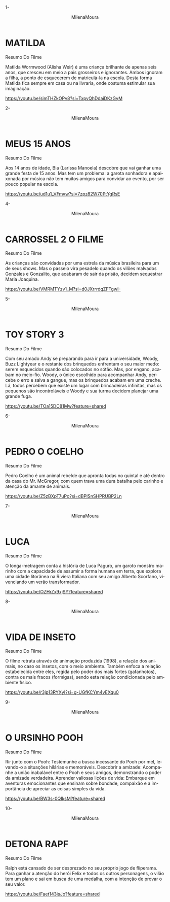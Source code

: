 1-
<htlm lang= "pt-BR">

<read>
<link rel= "stylesheet" hre= styles.css">
<title>MilenaMoura</title>
</read>

<body>
  <header>MilenaMoura</header

<section class="chamada">
<div class="chamada-texto">
<h1> MATILDA </h1>
<p>Resumo Do Filme</p>
  <p>Matilda Wormwood (Alisha Weir) é uma criança brilhante de apenas seis anos, que cresceu em meio a pais grosseiros e ignorantes. Ambos ignoram a filha, a ponto de esquecerem de matriculá-la na escola. Desta forma Matilda fica sempre em casa ou na livraria, onde costuma estimular sua imaginação.</p>
<div>


https://youtu.be/simTHZkOPv8?si=TxpvQhDdaiDKzGyM
</div>

</section>

</body>
</body>

2-

<htlm lang= "pt-BR">

<read>
<link rel= "stylesheet" hre= styles.css">
<title>MilenaMoura/title>
</read>

<body>
  <header>MilenaMoura</header

<section class="chamada">
<div class="chamada-texto">
<h1>É A FADA </h1>
<p> Resumo Do Filme</p>
<p>Após se dar mal em uma série de trabalhos, a fada tagarela e atrapalhada Geraldine (Kéfera Buchmann) recebe a missão de ajudar a jovem Júlia (Klara Castanho). A garota vive com o pai e acaba de trocar de colégio. Ela tem dificuldade de lidar com os novos colegas e não é nenhum pouco popular na escola. A fada tentará mudar isso, ajudando em sua vida social e amorosa.</p>
  <div>


https://youtu.be/iyAPXQedZAo?si=TfxAi1qFbnf0cBpz

</div>

</section>

</body>
</html>

3-

<htlm lang= "pt-BR">

<read>
<link rel= "stylesheet" hre= styles.css">
<title>MilenaMoura</title>
</read>

<body>
  <header>MilenaMoura</header

<section class="chamada">
<div class="chamada-texto">
<h1>MEUS 15 ANOS</h1>
<p> Resumo Do Filme</p>
<p>Aos 14 anos de idade, Bia (Larissa Manoela) descobre que vai ganhar uma grande festa de 15 anos. Mas tem um problema: a garota sonhadora e apaixonada por música não tem muitos amigos para convidar ao evento, por ser pouco popular na escola.</p>
  <div>


https://youtu.be/ud1u1_VFmvw?si=7zpz82W70PtYgRsE

</div>

</section>

</body>
</html>

4-

<htlm lang= "pt-BR">

<read>
<link rel= "stylesheet" hre= styles.css">
<title>MilenaMoura</title>
</read>

<body>
  <header>MilenaMoura</header

<section class="chamada">
<div class="chamada-texto">
<h1>CARROSSEL 2 O FILME</h1>
<p> Resumo Do Filme</p>
<p>As crianças são convidadas por uma estrela da música brasileira para um de seus shows. Mas o passeio vira pesadelo quando os vilões malvados Gonzales e Gonzalito, que acabaram de sair da prisão, decidem sequestrar Maria Joaquina.</p>
  <div>


https://youtu.be/VMRMTYzv1_M?si=d0JXrrrdqZFTgwI-

</div>

</section>

</body>
</html>

5-

<htlm lang= "pt-BR">

<read>
<link rel= "stylesheet" hre= styles.css">
<title>MilenaMoura</title>
</read>

<body>
  <header>MilenaMoura</header

<section class="chamada">
<div class="chamada-texto">
<h1>TOY STORY 3</h1>
<p> Resumo Do Filme</p>
<p>Com seu amado Andy se preparando para ir para a universidade, Woody, Buzz Lightyear e o restante dos brinquedos enfrentam o seu maior medo: serem esquecidos quando são colocados no sótão. Mas, por engano, acabam no meio-fio. Woody, o único escolhido para acompanhar Andy, percebe o erro e salva a gangue, mas os brinquedos acabam em uma creche. Lá, todos percebem que existe um lugar com brincadeiras infinitas, mas os pequenos são incontroláveis e Woody e sua turma decidem planejar uma grande fuga.</p>
  <div>


https://youtu.be/TOa15DC81Mw?feature=shared

</div>

</section>

</body>
</html>

6-

<htlm lang= "pt-BR">

<read>
<link rel= "stylesheet" hre= styles.css">
<title>MilenaMoura</title>
</read>

<body>
  <header>MilenaMoura</header

<section class="chamada">
<div class="chamada-texto">
<h1> PEDRO O COELHO </h1>
<p> Resumo Do Filme</p>
<p>Pedro Coelho é um animal rebelde que apronta todas no quintal e até dentro da casa do Mr. McGregor, com quem trava uma dura batalha pelo carinho e atenção da amante de animais.</p>
  <div>


https://youtu.be/Z5zBXpT7uPo?si=dBPlSnSHPRUBP2Ln

</div>

</section>

</body>
</html>

7-


<htlm lang= "pt-BR">

<read>
<link rel= "stylesheet" hre= styles.css">
<title>MilenaMoura</title>
</read>

<body>
  <header>MilenaMoura</header

<section class="chamada">
<div class="chamada-texto">
<h1>LUCA</h1>
<p> Resumo Do Filme</p>
<p>O longa-metragem conta a história de Luca Paguro, um garoto monstro marinho com a capacidade de assumir a forma humana em terra, que explora uma cidade litorânea na Riviera Italiana com seu amigo Alberto Scorfano, vivenciando um verão transformador.</p>
 

https://youtu.be/OZHrZx9xjSY?feature=shared

</div>

</section>

</body>
</html>

8-

<htlm lang= "pt-BR">

<read>
<link rel= "stylesheet" hre= styles.css">
<title>MilenaMoura</title>
</read>

<body>
  <header>MilenaMoura</header

<section class="chamada">
<div class="chamada-texto">
<h1> VIDA DE INSETO </h1>
<p> Resumo Do Filme</p>
<p>O filme retrata através de animação produzida (1998), a relação dos animais, no caso os insetos, com o meio ambiente. Também enfoca a relação estabelecida entre eles, regida pelo poder dos mais fortes (gafanhotos), contra os mais fracos (formigas), sendo esta relação condicionada pelo ambiente físico.</p>
  <div>


https://youtu.be/r3jp13RYXyI?si=g-UGfKCYm4vEXqu0

</div>

</section>

</body>
</html>

9-

<htlm lang= "pt-BR">

<read>
<link rel= "stylesheet" hre= styles.css">
<title>MilenaMoura</title>
</read>

<body>
  <header>MilenaMoura</header

<section class="chamada">
<div class="chamada-texto">
<h1>O URSINHO POOH</h1>
<p> Resumo Do Filme</p>
<p>Rir junto com o Pooh: Testemunhe a busca incessante do Pooh por mel, levando-o a situações hilárias e memoráveis.
Descobrir a amizade: Acompanhe a união inabalável entre o Pooh e seus amigos, demonstrando o poder da amizade verdadeira.
Aprender valiosas lições de vida: Embarque em aventuras emocionantes que ensinam sobre bondade, compaixão e a importância de apreciar as coisas simples da vida.</p>
  <div>


https://youtu.be/BW3s-0QIksM?feature=shared

</div>

</section>

</body>
</html>

10-

<htlm lang= "pt-BR">

<read>
<link rel= "stylesheet" hre= styles.css">
<title>MilenaMoura</title>
</read>

<body>
  <header>MilenaMoura</header

<section class="chamada">
<div class="chamada-texto">
<h1> DETONA RAPF </h1>
<p> Resumo Do Filme</p>
<p>Ralph está cansado de ser desprezado no seu próprio jogo de fliperama. Para ganhar a atenção do herói Felix e todos os outros personagens, o vilão tem um plano e sai em busca de uma medalha, com a intenção de provar o seu valor.</p>
  <div>


https://youtu.be/Faet143isJo?feature=shared

</div>

</section>

</body>
</html>
